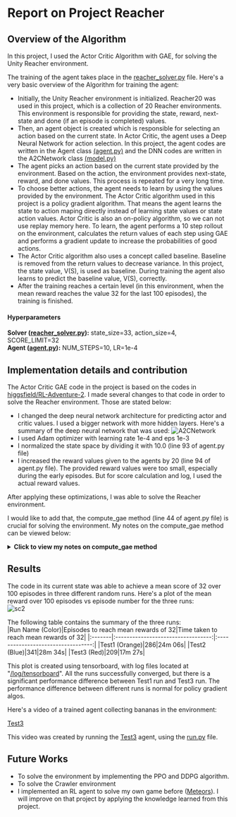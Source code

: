 # Report on Project Reacher

## Overview of the Algorithm

In this project, I used the Actor Critic Algorithm with GAE, for solving the Unity Reacher environment.  

The training of the agent takes place in the [reacher_solver.py](https://github.com/fahimfss/ProjectReacher/blob/master/reacher_solver.py) file. Here's a very basic overview of the Algorithm for training the agent:
- Initially, the Unity Reacher environment is initialized. Reacher20 was used in this project, which is a collection of 20 Reacher environments. This environment is responsible for providing the state, reward, next-state and done (if an episode is completed) values.
- Then, an agent object is created which is responsible for selecting an action based on the current state. In Actor Critic, the agent uses a Deep Neural Network for action selection. In this project, the agent codes are written in the Agent class [(agent.py)](https://github.com/fahimfss/ProjectReacher/blob/master/agent.py) and the DNN codes are written in the A2CNetwork class [(model.py)](https://github.com/fahimfss/ProjectReacher/blob/master/model.py)
- The agent picks an action based on the current state provided by the environment. Based on the action, the environment provides next-state, reward, and done values. This process is repeated for a very long time. 
- To choose better actions, the agent needs to learn by using the values provided by the environment. The Actor Critic algorithm used in this project is a policy gradient algorithm. That means the agent learns the state to action maping directly instead of learning state values or state action values. Actor Critic is also an on-policy algorithm, so we can not use replay memory here. To learn, the agent performs a 10 step rollout on the environment, calculates the return values of each step using GAE and performs a gradient update to increase the probabilities of good actions.
- The Actor Critic algorithm also uses a concept called baseline. Baseline is removed from the return values to decrease variance. In this project, the state value, V(S), is used as baseline. During training the agent also learns to predict the baseline value, V(S), correctly.   
- After the training reaches a certain level (in this environment, when the mean reward reaches the value 32 for the last 100 episodes), the training is finished.

#### Hyperparameters
**Solver ([reacher_solver.py](https://github.com/fahimfss/ProjectReacher/blob/master/reacher_solver.py)):** state_size=33, action_size=4, SCORE_LIMIT=32   
**Agent ([agent.py](https://github.com/fahimfss/ProjectReacher/blob/master/agent.py)):** NUM_STEPS=10, LR=1e-4

## Implementation details and contribution
The Actor Critic GAE code in the project is based on the codes in [higgsfield/RL-Adventure-2](https://github.com/higgsfield/RL-Adventure-2/blob/master/2.gae.ipynb). I made several changes to that code in order to solve the Reacher environment. Those are stated below:
- I changed the deep neural network architecture for predicting actor and critic values. I used a bigger network with more hidden layers. Here's a summary of the deep neural network that was used: 
![A2CNetwork](https://user-images.githubusercontent.com/8725869/114942043-c3469380-9e65-11eb-839a-8192c87cb62b.png)
- I used Adam optimizer with learning rate 1e-4 and eps 1e-3
- I normalized the state space by dividing it with 10.0 (line 93 of agent.py file)
- I increased the reward values given to the agents by 20 (line 94 of agent.py file). The provided reward values were too small, especially during the early episodes. But for score calculation and log, I used the actual reward values. 
  
After applying these optimizations, I was able to solve the Reacher environment.  
  
I would like to add that, the compute_gae method (line 44 of agent.py file) is crucial for solving the environment. My notes on the compute_gae method can be viewed below:  

<details><summary><b>Click to view my notes on compute_gae method</b></summary>
  
![compute_gae](https://user-images.githubusercontent.com/8725869/114943264-8aa7b980-9e67-11eb-8e8d-76153eeb466c.png)
</details>

## Results
The code in its current state was able to achieve a mean score of 32 over 100 episodes in three different random runs. Here's a plot of the mean reward over 100 episodes vs episode number for the three runs:  
![sc2](https://user-images.githubusercontent.com/8725869/114943702-38b36380-9e68-11eb-8d32-7048f1c9e258.png)
  
The following table contains the summary of the three runs:  
|Run Name (Color)|Episodes to reach mean rewards of 32|Time taken to reach mean rewards of 32|
|:-------|:----------------------------------:|:----------------------------------:|
|Test1 (Orange)|286|24m 06s|
|Test2 (Blue)|341|28m 34s|
|Test3 (Red)|209|17m 27s|

This plot is created using tensorboard, with log files located at "[/log/tensorboard](https://github.com/fahimfss/ProjectReacher/tree/master/log/tensorboard)". All the runs successfully converged, but there is a significant performance difference between Test1 run and Test3 run. The performance difference between different runs is normal for policy gradient algos.   

Here's a video of a trained agent collecting bananas in the environment:  

[Test3](https://user-images.githubusercontent.com/8725869/114944394-53d2a300-9e69-11eb-82f3-b9080e51c8d7.mp4)


This video was created by running the [Test3](https://github.com/fahimfss/ProjectReacher/tree/master/checkpoints) agent, using the [run.py](https://github.com/fahimfss/ProjectReacher/blob/master/run.py) file.  

## Future Works
- To solve the environment by implementing the PPO and DDPG algorithm.  
- To solve the Crawler environment
- I implemented an RL agent to solve my own game before ([Meteors](https://github.com/fahimfss/RL/tree/master/DQN)). I will improve on that project by applying the knowledge learned from this project. 
